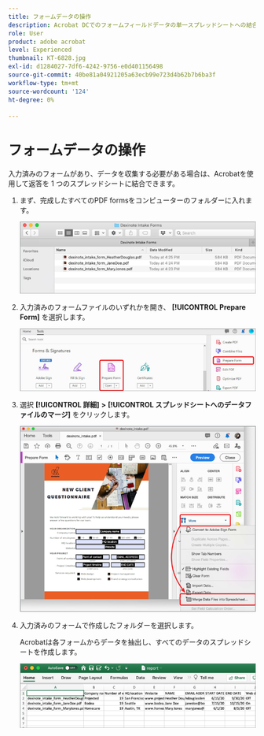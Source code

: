 ```yaml
---
title: フォームデータの操作
description: Acrobat DCでのフォームフィールドデータの単一スプレッドシートへの結合
role: User
product: adobe acrobat
level: Experienced
thumbnail: KT-6828.jpg
exl-id: d1284027-7df6-4242-9756-e0d401156498
source-git-commit: 40be81a04921205a63ecb99e723d4b62b7b6ba3f
workflow-type: tm+mt
source-wordcount: '124'
ht-degree: 0%

---
```


# フォームデータの操作

入力済みのフォームがあり、データを収集する必要がある場合は、Acrobatを使用して返答を 1 つのスプレッドシートに結合できます。

1. まず、完成したすべてのPDF formsをコンピューターのフォルダーに入れます。

   ![フォームデータステップ 1](../assets/FormData_1.png)

1. 入力済みのフォームファイルのいずれかを開き、 **[!UICONTROL Prepare Form]** を選択します。

   ![フォームデータステップ 2](../assets/FormData_2.png)

1. 選択 **[!UICONTROL 詳細]** **>** **[!UICONTROL スプレッドシートへのデータファイルのマージ]** をクリックします。

   ![フォームデータステップ 3](../assets/FormData_3.png)

1. 入力済みのフォームで作成したフォルダーを選択します。

   Acrobatは各フォームからデータを抽出し、すべてのデータのスプレッドシートを作成します。

   ![フォームデータステップ 4](../assets/FormData_4.png)
